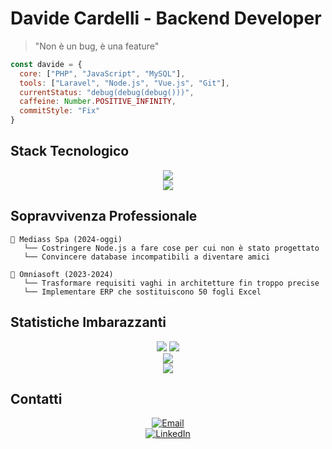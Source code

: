 # Davide Cardelli - Backend Developer

> "Non è un bug, è una feature"

```javascript
const davide = {
  core: ["PHP", "JavaScript", "MySQL"],
  tools: ["Laravel", "Node.js", "Vue.js", "Git"],
  currentStatus: "debug(debug(debug()))",
  caffeine: Number.POSITIVE_INFINITY,
  commitStyle: "Fix"
}
```

## Stack Tecnologico

<p align="center">
  <img src="https://skillicons.dev/icons?i=html,css,js,mysql,php,vue,laravel,nodejs,express,mongodb,linux,git&perline=6" />
  <br>
  <img src="https://skillicons.dev/icons?i=vscode,postman,jira&perline=6" />
</p>

## Sopravvivenza Professionale

```
🏢 Mediass Spa (2024-oggi)
   └── Costringere Node.js a fare cose per cui non è stato progettato
   └── Convincere database incompatibili a diventare amici

🏢 Omniasoft (2023-2024)
   └── Trasformare requisiti vaghi in architetture fin troppo precise
   └── Implementare ERP che sostituiscono 50 fogli Excel
```

## Statistiche Imbarazzanti

<p align="center">
  <img src="https://img.shields.io/badge/Progetti%20Iniziati-∞-blueviolet?style=for-the-badge" />
  <img src="https://img.shields.io/badge/Progetti%20Terminati-3-orange?style=for-the-badge" />
  <br>
  <img src="https://img.shields.io/badge/Documentazione%20Scritta-ahahahah-red?style=for-the-badge" />
  <br>
  <img src="https://img.shields.io/badge/Stima%20Ore-×%204%20=%20realtà-blue?style=for-the-badge" />
</p>

## Contatti

<p align="center">
  <a href="mailto:davide.cardelli.94@gmail.com">
    <img src="https://img.shields.io/badge/davide.cardelli.94@gmail.com-Per%20emergenze%20di%20codice-D14836?style=for-the-badge&logo=gmail&logoColor=white" alt="Email">
  </a>
  <br>
  <a href="https://www.linkedin.com/in/davide-cardelli-8a968b26b/">
    <img src="https://img.shields.io/badge/Davide%20Cardelli-Per%20le%20connessioni%20serie-0077B5?style=for-the-badge&logo=linkedin&logoColor=white" alt="LinkedIn">
  </a>
</p>
